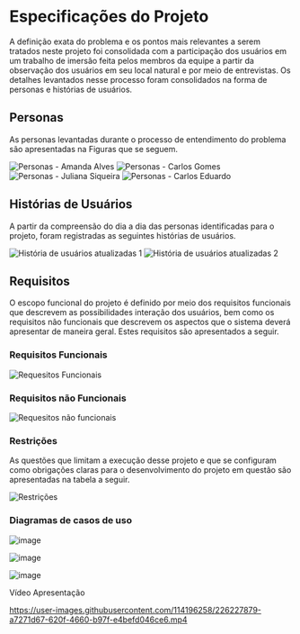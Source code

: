 # Especificações do Projeto


A definição exata do problema e os pontos mais relevantes a serem tratados neste projeto foi consolidada com a participação dos usuários em um trabalho de imersão feita pelos membros da equipe a partir da observação dos usuários em seu local natural e por meio de entrevistas. Os detalhes levantados nesse processo foram consolidados na forma de personas e histórias de usuários.

## Personas

As personas levantadas durante o processo de entendimento do problema são apresentadas na Figuras que se seguem.

![Personas - Amanda Alves](https://user-images.githubusercontent.com/114196258/229258489-ae4a6b4e-6d47-4479-ac72-b6c39c47df58.png)
![Personas - Carlos Gomes](https://user-images.githubusercontent.com/114196258/229258495-02a7ffb6-e132-4c79-8231-a4553acc662e.png)
![Personas - Juliana Siqueira](https://user-images.githubusercontent.com/114196258/229258503-ea974849-b2de-4af6-ba17-3b6abd8b4fab.png)
![Personas - Carlos Eduardo](https://user-images.githubusercontent.com/114196258/229258511-e93a0f8c-86b8-456e-8e40-9fb9a9eefc5e.png)

## Histórias de Usuários

A partir da compreensão do dia a dia das personas identificadas para o projeto, foram registradas as seguintes histórias de usuários.

![História de usuários atualizadas 1](https://user-images.githubusercontent.com/114196258/229258529-12fe29bb-5dca-4cd9-b683-74a96efa9dd5.png)
![História de usuários atualizadas 2](https://user-images.githubusercontent.com/114196258/229258533-04ef35ab-89a1-4b84-bcc8-88995bac52cc.png)


## Requisitos

O escopo funcional do projeto é definido por meio dos requisitos funcionais que descrevem as possibilidades interação dos usuários, bem como os requisitos não funcionais que descrevem os aspectos que o sistema deverá apresentar de maneira geral. Estes requisitos são apresentados a seguir.

### Requisitos Funcionais

![Requesitos Funcionais](https://user-images.githubusercontent.com/114196258/229669096-f3884d31-37e2-4e16-9d1e-691bf85a3049.png)

### Requisitos não Funcionais

![Requesitos não funcionais](https://user-images.githubusercontent.com/114196258/229669190-3716b084-9751-4fd3-97c4-d41c665a582e.png)

### Restrições

As questões que limitam a execução desse projeto e que se configuram como obrigações claras para o desenvolvimento do projeto em questão são apresentadas na tabela a seguir.

![Restrições](https://user-images.githubusercontent.com/114196258/229670016-3d989add-bc4f-4b96-9273-6d88330792c0.png)


### Diagramas de casos de uso

![image](https://user-images.githubusercontent.com/114961595/228921623-f5db525b-06bc-4f7d-9fad-a1263c798a84.png)

![image](https://user-images.githubusercontent.com/114961595/228921807-776d845f-661f-42aa-b038-3c140afa88a0.png)

![image](https://user-images.githubusercontent.com/114961595/228921903-9b12eeef-ff5b-442b-8086-dbc14899dea1.png)


Vídeo Apresentação

https://user-images.githubusercontent.com/114196258/226227879-a7271d67-620f-4660-b97f-e4befd046ce6.mp4



